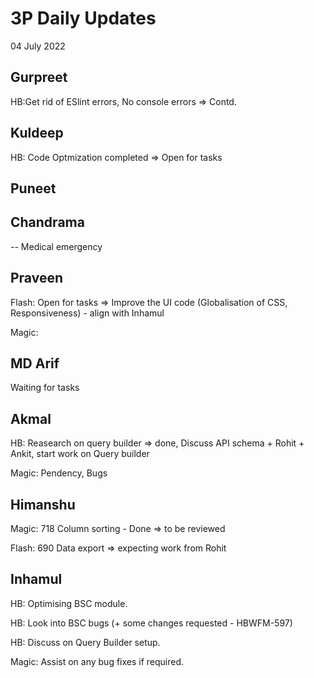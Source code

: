 # 3P Daily Updates

04 July 2022

## Gurpreet

HB:Get rid of ESlint errors, No console errors => Contd.

## Kuldeep

HB: Code Optmization completed => Open for tasks

## Puneet


## Chandrama

-- Medical emergency

## Praveen

Flash: Open for tasks => Improve the UI code (Globalisation of CSS, Responsiveness) - align with Inhamul 

Magic:

## MD Arif

Waiting for tasks

## Akmal

HB: Reasearch on query builder => done, Discuss API schema + Rohit + Ankit, start work on Query builder

Magic: Pendency, Bugs

## Himanshu

Magic: 718 Column sorting - Done => to be reviewed

Flash: 690 Data export => expecting work from Rohit

## Inhamul

HB: Optimising BSC module.

HB: Look into BSC bugs (+ some changes requested - HBWFM-597)

HB: Discuss on Query Builder setup.

Magic: Assist on any bug fixes if required.
